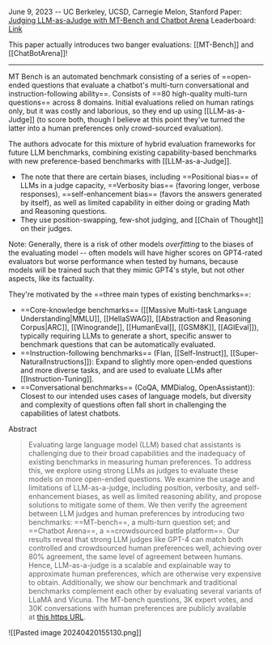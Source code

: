 June 9, 2023 -- UC Berkeley, UCSD, Carnegie Melon, Stanford
Paper: [Judging LLM-as-aJudge with MT-Bench and Chatbot Arena](https://arxiv.org/pdf/2306.05685.pdf)
Leaderboard: [Link](https://chat.lmsys.org/?leaderboard)

This paper actually introduces two banger evaluations: [[MT-Bench]] and [[ChatBotArena]]!

---

MT Bench is an automated benchmark consisting of a series of ==open-ended questions that evaluate a chatbot's multi-turn conversational and instruction-following ability==. Consists of ==80 high-quality multi-turn questions== across 8 domains. Initial evaluations relied on human ratings only, but it was costly and laborious, so they end up using [[LLM-as-a-Judge]] (to score both, though I believe at this point they've turned the latter into a human preferences only crowd-sourced evaluation).

The authors advocate for this mixture of hybrid evaluation frameworks for future LLM benchmarks, combining existing capability-based benchmarks with new preference-based benchmarks with [[LLM-as-a-Judge]]. 
- The note that there are certain biases, including ==Positional bias== of LLMs in a judge capacity, ==Verbosity bias== (favoring longer, verbose responses), ==self-enhancement bias== (favors the answers generated by itself), as well as limited capability in either doing or grading Math and Reasoning questions.
- They use position-swapping, few-shot judging, and [[Chain of Thought]] on their judges.

Note: Generally, there is a risk of other models *overfitting* to the biases of the evaluating model -- often models will have higher scores on GPT4-rated evaluators but worse performance when tested by humans, because models will be trained such that they mimic GPT4's style, but not other aspects, like its factuality.

They're motivated by the ==three main types of existing benchmarks==:
- ==Core-knowledge benchmarks== ([[Massive Multi-task Language Understanding|MMLU]], [[HellaSWAG]], [[Abstraction and Reasoning Corpus|ARC]], [[Winogrande]], [[HumanEval]], [[GSM8K]], [[AGIEval]]), typically requiring LLMs to generate a short, specific answer to benchmark questions that can be automatically evaluated.
- ==Instruction-following benchmarks== (Flan, [[Self-Instruct]], [[Super-NaturalInstructions]]): Expand to slightly more open-ended questions and more diverse tasks, and are used to evaluate LLMs after [[Instruction-Tuning]].
- ==Conversational benchmarks== (CoQA, MMDialog, OpenAssistant)): Closest to our intended uses cases of language models, but diversity and complexity of questions often fall short in challenging the capabilities of latest chatbots.

Abstract
> Evaluating large language model (LLM) based chat assistants is challenging due to their broad capabilities and the inadequacy of existing benchmarks in measuring human preferences. To address this, we explore using strong LLMs as judges to evaluate these models on more open-ended questions. We examine the usage and limitations of LLM-as-a-judge, including position, verbosity, and self-enhancement biases, as well as limited reasoning ability, and propose solutions to mitigate some of them. We then verify the agreement between LLM judges and human preferences by introducing two benchmarks: ==MT-bench==, a multi-turn question set; and ==Chatbot Arena==, a ==crowdsourced battle platform==. Our results reveal that strong LLM judges like GPT-4 can match both controlled and crowdsourced human preferences well, achieving over 80% agreement, the same level of agreement between humans. Hence, LLM-as-a-judge is a scalable and explainable way to approximate human preferences, which are otherwise very expensive to obtain. Additionally, we show our benchmark and traditional benchmarks complement each other by evaluating several variants of LLaMA and Vicuna. The MT-bench questions, 3K expert votes, and 30K conversations with human preferences are publicly available at [this https URL](https://github.com/lm-sys/FastChat/tree/main/fastchat/llm_judge).

![[Pasted image 20240420155130.png]]